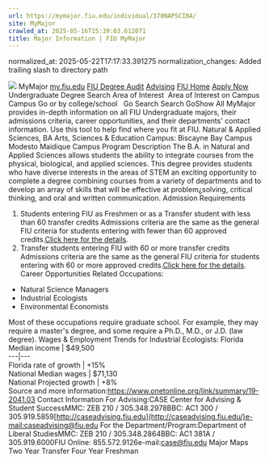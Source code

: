 ```yaml
---
url: https://mymajor.fiu.edu/individual/370NAPSCIBA/
site: MyMajor
crawled_at: 2025-05-16T15:39:03.612071
title: Major Information | FIU MyMajor
---
```

normalized_at: 2025-05-22T17:17:33.391275
normalization_changes: Added trailing slash to directory path

![](https://mymajor.fiu.edu/assets/logo-T4VPR2BI.png)
MyMajor
[my.fiu.edu](https://my.fiu.edu/)
[FIU Degree Audit](https://dasa.fiu.edu/all-departments/advising/panther-success-hub/panther-degree-audit/)
[Advising](https://advising.fiu.edu)
[FIU Home](https://www.fiu.edu/)
[Apply Now](https://admissions.fiu.edu/)
Undergraduate Degree Search
Area of Interest
​
Area of Interest
on
Campus
​
Campus
Go
or by college/school
​
​
Go
Search
Search
GoShow All
MyMajor provides in-depth information on all FIU Undergraduate majors, their admissions criteria, career opportunities, and their departments' contact information. Use this tool to help find where you fit at FIU.
Natural & Applied Sciences,
BA
Arts, Sciences & Education
Campus:
Biscayne Bay Campus
Modesto Maidique Campus
Program Description
The B.A. in Natural and Applied Sciences allows students the ability to integrate courses from the physical, biological, and applied sciences. This degree provides students who have diverse interests in the areas of STEM an exciting opportunity to complete a degree combining courses from a variety of departments and to develop an array of skills that will be effective at problem¿solving, critical thinking, and oral and written communication.
Admission Requirements
1. Students entering FIU as Freshmen or as a Transfer student with less than 60 transfer credits
Admissions criteria are the same as the general FIU criteria for students entering with fewer than 60 approved credits.[Click here for the details](http://admissions.fiu.edu/apply/freshman/).
2. Transfer students entering FIU with 60 or more transfer credits
Admissions criteria are the same as the general FIU criteria for students entering with 60 or more approved credits.[Click here for the details](http://admissions.fiu.edu/apply/transfer/).
Career Opportunities
Related Occupations:
  * Natural Science Managers
  * Industrial Ecologists
  * Environmental Economists


Most of these occupations require graduate school. For example, they may require a master's degree, and some require a Ph.D., M.D., or J.D. (law degree).
Wages & Employment Trends for Industrial Ecologists:
Florida Median income | $49,500  
---|---  
Florida rate of growth | +15%  
National Median wages | $71,130  
National Projected growth | +8%  
Source and more information:<https://www.onetonline.org/link/summary/19-2041.03>
Contact Information
For Advising:CASE Center for Advising & Student SuccessMMC: ZEB 210 / 305.348.2978BBC: AC1 300 / 305.919.5859[http://caseadvising.fiu.edu](http://caseadvising.fiu.edu/)e-mail:caseadvising@fiu.edu
For the Department/Program:Department of Liberal StudiesMMC: ZEB 210 / 305.348.2864BBC: AC1 381A / 305.919.6000FIU Online: 855.572.9126e-mail:case@fiu.edu
Major Maps
Two Year Transfer
Four Year Freshman
